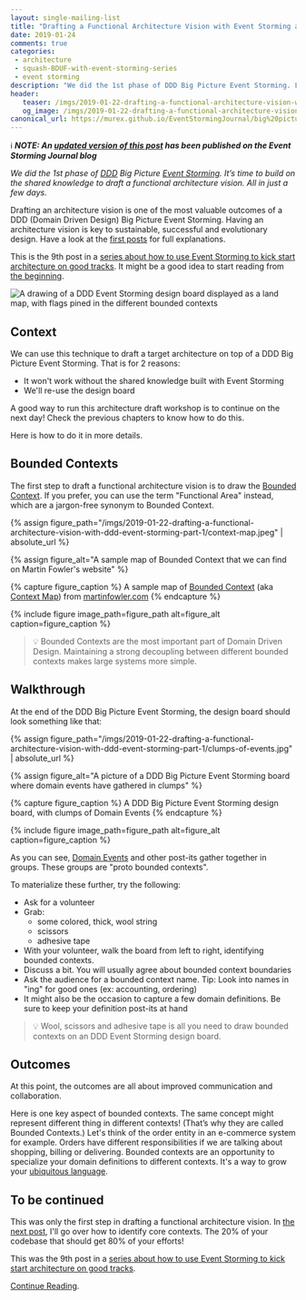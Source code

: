 ```yaml
---
layout: single-mailing-list
title: "Drafting a Functional Architecture Vision with Event Storming and DDD"
date: 2019-01-24
comments: true
categories:
 - architecture
 - squash-BDUF-with-event-storming-series
 - event storming
description: "We did the 1st phase of DDD Big Picture Event Storming. Let's build on the shared knowledge to draft a functional architecture vision. In 1 day, we should know the bounded contexts, find the core ones, and ensure they get our focus. Let's start by drawing the bounded contexts boundaries."
header:
   teaser: /imgs/2019-01-22-drafting-a-functional-architecture-vision-with-ddd-event-storming-part-1/functional-areas-teaser.jpeg
   og_image: /imgs/2019-01-22-drafting-a-functional-architecture-vision-with-ddd-event-storming-part-1/functional-areas-og.jpeg
canonical_url: https://murex.github.io/EventStormingJournal/big%20picture/improve-collaboration-with-a-functional-architecture-vision-draft/
---
```

ℹ️ _**NOTE: An [updated version of this post](https://murex.github.io/EventStormingJournal/big%20picture/improve-collaboration-with-a-functional-architecture-vision-draft/) has been published on the Event Storming Journal blog**_

_We did the 1st phase of [DDD](https://en.wikipedia.org/wiki/Domain-driven_design) Big Picture [Event Storming](https://en.wikipedia.org/wiki/Event_storming). It’s time to build on the shared knowledge to draft a functional architecture vision. All in just a few days._

Drafting an architecture vision is one of the most valuable outcomes of a DDD (Domain Driven Design) Big Picture Event Storming. Having an architecture vision is key to sustainable, successful and evolutionary design. Have a look at the [first posts](/misadventures-with-big-design-up-front/) for full explanations.

This is the 9th post in a [series about how to use Event Storming to kick start architecture on good tracks](/categories/#squash-bduf-with-event-storming-series). It might be a good idea to start reading from [the beginning](/misadventures-with-big-design-up-front/).

![A drawing of a DDD Event Storming design board displayed as a land map, with flags pined in the different bounded contexts]({{site.url}}/imgs/2019-01-22-drafting-a-functional-architecture-vision-with-ddd-event-storming-part-1/functional-areas.jpeg)

## Context

We can use this technique to draft a target architecture on top of a DDD Big Picture Event Storming. That is for 2 reasons:

*   It won't work without the shared knowledge built with Event Storming
*   We'll re-use the design board

A good way to run this architecture draft workshop is to continue on the next day! Check the previous chapters to know how to do this.

Here is how to do it in more details.

## Bounded Contexts

The first step to draft a functional architecture vision is to draw the [Bounded Context](https://martinfowler.com/bliki/BoundedContext.html). If you prefer, you can use the term "Functional Area" instead, which are a jargon-free synonym to Bounded Context.

{% assign figure_path="/imgs/2019-01-22-drafting-a-functional-architecture-vision-with-ddd-event-storming-part-1/context-map.jpeg" | absolute_url %}

{% assign figure_alt="A sample map of Bounded Context that we can find on Martin Fowler's website" %}

{% capture figure_caption %}
A sample map of [Bounded Context](https://martinfowler.com/bliki/BoundedContext.html) (aka [Context Map](https://www.infoq.com/articles/ddd-contextmapping)) from [martinfowler.com](https://martinfowler.com/bliki/BoundedContext.html)
{% endcapture %}

{% include figure image_path=figure_path alt=figure_alt caption=figure_caption %}

> 💡 Bounded Contexts are the most important part of Domain Driven Design. Maintaining a strong decoupling between different bounded contexts makes large systems more simple.

## Walkthrough

At the end of the DDD Big Picture Event Storming, the design board should look something like that:

{% assign figure_path="/imgs/2019-01-22-drafting-a-functional-architecture-vision-with-ddd-event-storming-part-1/clumps-of-events.jpg" | absolute_url %}

{% assign figure_alt="A picture of a DDD Big Picture Event Storming board where domain events have gathered in clumps" %}

{% capture figure_caption %}
A DDD Big Picture Event Storming design board, with clumps of Domain Events
{% endcapture %}

{% include figure image_path=figure_path alt=figure_alt caption=figure_caption %}

As you can see, [Domain Events](https://martinfowler.com/eaaDev/DomainEvent.html) and other post-its gather together in groups. These groups are "proto bounded contexts".

To materialize these further, try the following:

*   Ask for a volunteer
*   Grab:
    *   some colored, thick, wool string
    *   scissors
    *   adhesive tape
*   With your volunteer, walk the board from left to right, identifying bounded contexts.
*   Discuss a bit. You will usually agree about bounded context boundaries
*   Ask the audience for a bounded context name. Tip: Look into names in "ing" for good ones (ex: accounting, ordering)
*   It might also be the occasion to capture a few domain definitions. Be sure to keep your definition post-its at hand

> 💡 Wool, scissors and adhesive tape is all you need to draw bounded contexts on an DDD Event Storming design board.

## Outcomes

At this point, the outcomes are all about improved communication and collaboration.

Here is one key aspect of bounded contexts. The same concept might represent different thing in different contexts! (That’s why they are called Bounded Contexts.) Let's think of the order entity in an e-commerce system for example. Orders have different responsibilities if we are talking about shopping, billing or delivering. Bounded contexts are an opportunity to specialize your domain definitions to different contexts. It's a way to grow your [ubiquitous language](https://martinfowler.com/bliki/UbiquitousLanguage.html).

## To be continued

This was only the first step in drafting a functional architecture vision. In [the next post](/build-or-buy-software-identify-your-core-functional-areas-with-event-storming-and-ddd/), I'll go over how to identify core contexts. The 20% of your codebase that should get 80% of your efforts!

This was the 9th post in a [series about how to use Event Storming to kick start architecture on good tracks](/categories/#squash-bduf-with-event-storming-series).

[Continue Reading](/build-or-buy-software-identify-your-core-functional-areas-with-event-storming-and-ddd/).
